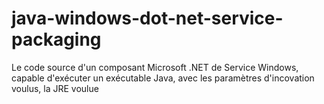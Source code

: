 # java-windows-dot-net-service-packaging
Le code source d'un composant Microsoft .NET de Service Windows, capable d'exécuter un exécutable Java, avec les paramètres d'incovation voulus, la JRE voulue

